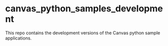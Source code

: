 # canvas_python_samples_development

This repo contains the development versions of the Canvas python sample applications.